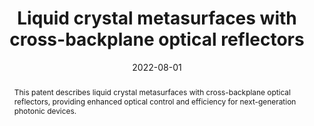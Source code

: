 ---
title: "Liquid crystal metasurfaces with cross-backplane optical reflectors"
authors: "G. M. Akselrod, E. E. Josberger, M. C. Weidman, Prasad Piyer"
date: 2022-08-01
venue: "US Patent 11,429,008"
type: "patents"
paperurl: 'https://patents.google.com/patent/US11429008B2/en'
pdf: '/files/papers/2022_liquid_crystal_metasurfaces_patent.pdf'
citation: '@patent{akselrod2022liquid,
  title={Liquid crystal metasurfaces with cross-backplane optical reflectors},
  author={Akselrod, G. M. and Josberger, E. E. and Weidman, M. C. and Iyer, Prasad P.},
  number={US11429008B2},
  year={2022},
  type={patent},
  country={US}
}'
abstract: "This patent describes liquid crystal metasurfaces with cross-backplane optical reflectors, providing enhanced optical control and efficiency for next-generation photonic devices."
--- 